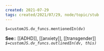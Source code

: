 ```yaml
---
created: 2021-07-29
tags: created/2021/07/29, node/topic/stub
---
```

`$=customJS.dv_funcs.mentionedIn(dv)`


**See**:: [[ADHD]], [[anxiety]], [[transgender]]
*`$=customJS.dv_funcs.outlinedIn(dv, this)`*

